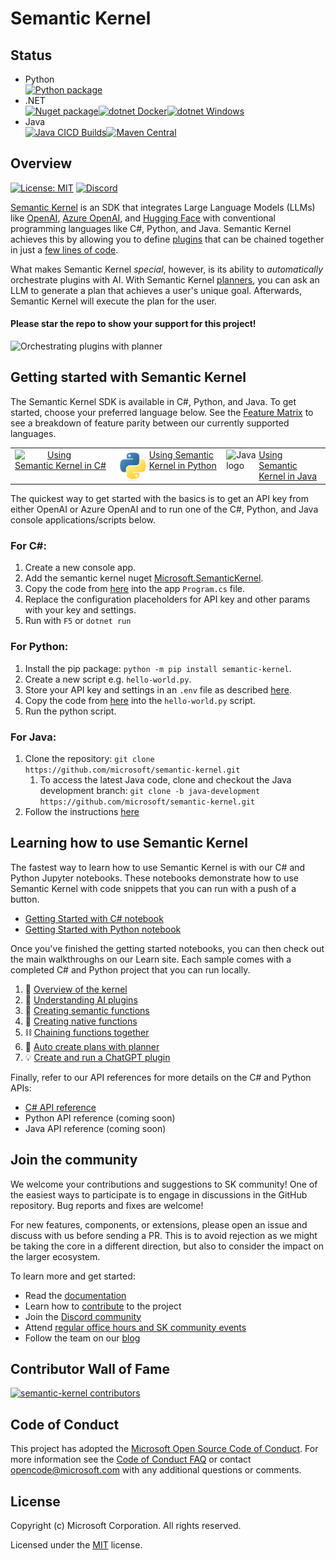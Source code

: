 # Semantic Kernel

## Status

 - Python <br/>
[![Python package](https://img.shields.io/pypi/v/semantic-kernel)](https://pypi.org/project/semantic-kernel/)
 - .NET <br/>
[![Nuget package](https://img.shields.io/nuget/vpre/Microsoft.SemanticKernel)](https://www.nuget.org/packages/Microsoft.SemanticKernel/)[![dotnet Docker](https://github.com/microsoft/semantic-kernel/actions/workflows/dotnet-ci-docker.yml/badge.svg?branch=main)](https://github.com/microsoft/semantic-kernel/actions/workflows/dotnet-ci-docker.yml)[![dotnet Windows](https://github.com/microsoft/semantic-kernel/actions/workflows/dotnet-ci-windows.yml/badge.svg?branch=main)](https://github.com/microsoft/semantic-kernel/actions/workflows/dotnet-ci-windows.yml)
 - Java <br/>
[![Java CICD Builds](https://github.com/microsoft/semantic-kernel/actions/workflows/java-build.yml/badge.svg?branch=java-development)](https://github.com/microsoft/semantic-kernel/actions/workflows/java-build.yml)[![Maven Central](https://maven-badges.herokuapp.com/maven-central/com.microsoft.semantic-kernel/semantickernel-api/badge.svg)](https://maven-badges.herokuapp.com/maven-central/com.microsoft.semantic-kernel/semantickernel-api)

## Overview
[![License: MIT](https://img.shields.io/github/license/microsoft/semantic-kernel)](https://github.com/microsoft/semantic-kernel/blob/main/LICENSE)
[![Discord](https://img.shields.io/discord/1063152441819942922?label=Discord&logo=discord&logoColor=white&color=d82679)](https://aka.ms/SKDiscord)

[Semantic Kernel](https://learn.microsoft.com/en-us/semantic-kernel/overview/)
is an SDK that integrates Large Language Models (LLMs) like
[OpenAI](https://platform.openai.com/docs/introduction),
[Azure OpenAI](https://azure.microsoft.com/en-us/products/ai-services/openai-service),
and [Hugging Face](https://huggingface.co/)
with conventional programming languages like C#, Python, and Java. Semantic Kernel achieves this
by allowing you to define [plugins](https://learn.microsoft.com/en-us/semantic-kernel/concepts/plugins)
that can be chained together
in just a [few lines of code](https://learn.microsoft.com/en-us/semantic-kernel/ai-orchestration/chaining-functions?tabs=Csharp#using-the-runasync-method-to-simplify-your-code).

What makes Semantic Kernel _special_, however, is its ability to _automatically_ orchestrate
plugins with AI. With Semantic Kernel
[planners](https://learn.microsoft.com/en-us/semantic-kernel/ai-orchestration/planner), you
can ask an LLM to generate a plan that achieves a user's unique goal. Afterwards,
Semantic Kernel will execute the plan for the user.

#### Please star the repo to show your support for this project!

![Orchestrating plugins with planner](https://learn.microsoft.com/en-us/semantic-kernel/media/kernel-infographic.png)



## Getting started with Semantic Kernel

The Semantic Kernel SDK is available in C#, Python, and Java. To get started, choose your preferred language below. See the [Feature Matrix](https://learn.microsoft.com/en-us/semantic-kernel/get-started/supported-languages) to see a breakdown of
feature parity between our currently supported languages.

<table width=100%>
  <tbody>
    <tr>
      <td>
        <img align="left" width=52px src="https://user-images.githubusercontent.com/371009/230673036-fad1e8e6-5d48-49b1-a9c1-6f9834e0d165.png">
        <div>
          <a href="dotnet/README.md">Using Semantic Kernel in C#</a> &nbsp<br/>
        </div>
      </td>
      <td>
        <img align="left" width=52px src="https://raw.githubusercontent.com/devicons/devicon/master/icons/python/python-original.svg">
        <div>
          <a href="python/README.md">Using Semantic Kernel in Python</a>
        </div>
      </td>
      <td>
        <img align="left" width=52px height=52px src="https://upload.wikimedia.org/wikipedia/en/3/30/Java_programming_language_logo.svg" alt="Java logo">
        <div>
          <a href="https://github.com/microsoft/semantic-kernel/blob/main/java/README.md">Using Semantic Kernel in Java</a>
        </div>
      </td>
    </tr>
  </tbody>
</table>

The quickest way to get started with the basics is to get an API key
from either OpenAI or Azure OpenAI and to run one of the C#, Python, and Java console applications/scripts below.

### For C#:

1. Create a new console app.
2. Add the semantic kernel nuget [Microsoft.SemanticKernel](https://www.nuget.org/packages/Microsoft.SemanticKernel/).
3. Copy the code from [here](dotnet/README.md) into the app `Program.cs` file.
4. Replace the configuration placeholders for API key and other params with your key and settings.
5. Run with `F5` or `dotnet run`

### For Python:

1. Install the pip package: `python -m pip install semantic-kernel`.
2. Create a new script e.g. `hello-world.py`.
3. Store your API key and settings in an `.env` file as described [here](python/README.md).
4. Copy the code from [here](python/README.md) into the `hello-world.py` script.
5. Run the python script.

### For Java:

1. Clone the repository: `git clone https://github.com/microsoft/semantic-kernel.git`
    1. To access the latest Java code, clone and checkout the Java development branch: `git clone -b java-development https://github.com/microsoft/semantic-kernel.git`
2. Follow the instructions [here](https://github.com/microsoft/semantic-kernel/tree/main/java/samples/README.md)

## Learning how to use Semantic Kernel

The fastest way to learn how to use Semantic Kernel is with our C# and Python Jupyter notebooks. These notebooks
demonstrate how to use Semantic Kernel with code snippets that you can run with a push of a button.

- [Getting Started with C# notebook](dotnet/notebooks/00-getting-started.ipynb)
- [Getting Started with Python notebook](python/samples/getting_started/00-getting-started.ipynb)

Once you've finished the getting started notebooks, you can then check out the main walkthroughs
on our Learn site. Each sample comes with a completed C# and Python project that you can run locally.

1. 📖 [Overview of the kernel](https://learn.microsoft.com/en-us/semantic-kernel/ai-orchestration/)
1. 🔌 [Understanding AI plugins](https://learn.microsoft.com/en-us/semantic-kernel/ai-orchestration/plugins)
1. 👄 [Creating semantic functions](https://learn.microsoft.com/en-us/semantic-kernel/ai-orchestration/semantic-functions)
1. 💽 [Creating native functions](https://learn.microsoft.com/en-us/semantic-kernel/ai-orchestration/native-functions)
1. ⛓️ [Chaining functions together](https://learn.microsoft.com/en-us/semantic-kernel/ai-orchestration/chaining-functions)
1. 🤖 [Auto create plans with planner](https://learn.microsoft.com/en-us/semantic-kernel/ai-orchestration/planner)
1. 💡 [Create and run a ChatGPT plugin](https://learn.microsoft.com/en-us/semantic-kernel/ai-orchestration/chatgpt-plugins)

Finally, refer to our API references for more details on the C# and Python APIs:

- [C# API reference](https://learn.microsoft.com/en-us/dotnet/api/microsoft.semantickernel?view=semantic-kernel-dotnet)
- Python API reference (coming soon)
- Java API reference (coming soon)

## Join the community

We welcome your contributions and suggestions to SK community! One of the easiest
ways to participate is to engage in discussions in the GitHub repository.
Bug reports and fixes are welcome!

For new features, components, or extensions, please open an issue and discuss with
us before sending a PR. This is to avoid rejection as we might be taking the core
in a different direction, but also to consider the impact on the larger ecosystem.

To learn more and get started:

- Read the [documentation](https://aka.ms/sk/learn)
- Learn how to [contribute](https://learn.microsoft.com/en-us/semantic-kernel/get-started/contributing) to the project
- Join the [Discord community](https://aka.ms/SKDiscord)
- Attend [regular office hours and SK community events](COMMUNITY.md)
- Follow the team on our [blog](https://aka.ms/sk/blog)

## Contributor Wall of Fame

[![semantic-kernel contributors](https://contrib.rocks/image?repo=microsoft/semantic-kernel)](https://github.com/microsoft/semantic-kernel/graphs/contributors)

## Code of Conduct

This project has adopted the
[Microsoft Open Source Code of Conduct](https://opensource.microsoft.com/codeofconduct/).
For more information see the
[Code of Conduct FAQ](https://opensource.microsoft.com/codeofconduct/faq/)
or contact [opencode@microsoft.com](mailto:opencode@microsoft.com)
with any additional questions or comments.

## License

Copyright (c) Microsoft Corporation. All rights reserved.

Licensed under the [MIT](LICENSE) license.
